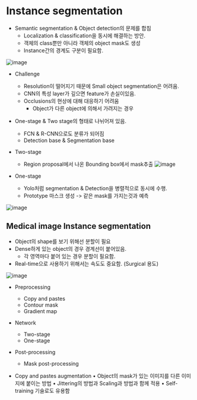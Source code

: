 # Instance segmentation

- Semantic segmentation & Object detection의 문제를 합침
  - Localization & classification을 동시에 해결하는 방안. 
  - 객체의 class뿐만 아니라 객체의 object mask도 생성
  - Instance간의 경계도 구분이 필요함.

![image](https://github.com/user-attachments/assets/87951ee9-2ec4-4d97-bfda-8f54bd3fea1b)

- Challenge
  - Resolution이 떨어지기 때문에 Small object segmentation은 어려움.
  - CNN의 특성 layer가 깊으면 feature가 손실이있음.
  - Occlusions의 현상에 대해 대응하기 어려움
    - Object가 다른 object에 의해서 가려지는 경우
   
- One-stage & Two stage의 형태로 나뉘어져 있음. 
  - FCN & R-CNN으로도 분류가 되어짐
  - Detection base & Segmentation base

- Two-stage
  - Region proposal에서 나온 Bounding box에서 mask추출
 ![image](https://github.com/user-attachments/assets/91154efe-7b8f-4cb8-b4b9-f3cd2bde0beb)

- One-stage
  - Yolo처럼 segmentation & Detection을 병렬적으로 동시에 수행.
  - Prototype 마스크 생성 -> 같은 mask를 가지는것과 예측
 
![image](https://github.com/user-attachments/assets/b8b855a1-2a94-4b32-a563-42da7a43a214)

## Medical image Instance segmentation

- Object의 shape를 보기 위해선 분할이 필요
- Dense하게 있는 object의 경우 경계선이 붙어있음.
  - 각 영역마다 붙어 있는 경우 분할이 필요함.
- Real-time으로 사용하기 위해서는 속도도 중요함. (Surgical 용도)

![image](https://github.com/user-attachments/assets/8b9b181d-67b9-48c2-acda-32259f474ba5)


- Preprocessing
  - Copy and pastes
  - Contour mask 
  - Gradient map
- Network
  - Two-stage
  - One-stage
- Post-processing
  - Mask post-processing

- Copy and pastes augmentation
• Object의 mask가 있는 이미지를 다른 이미지에 붙이는 방법
• Jittering의 방법과 Scaling과 방법과 함께 적용
• Self-training 기술로도 유용함
